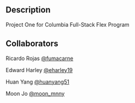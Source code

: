 ## Description

Project One for Columbia Full-Stack Flex Program

## Collaborators

Ricardo Rojas [@fumacarne](https://github.com/fumacarne)

Edward Harley [@eharley19](https://github.com/eharley19)

Huan Yang [@huanyang51](https://github.com/huanyang51)

Moon Jo [@moon_mnny](https://github.com/moon-mnny)


